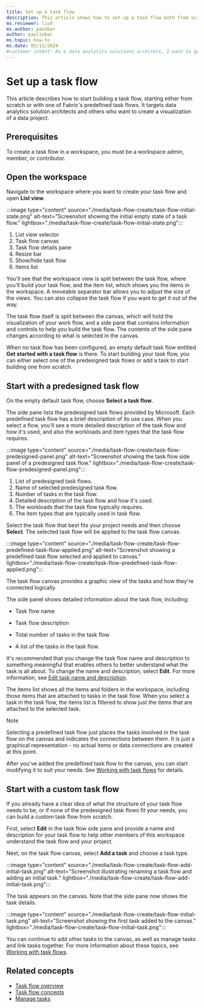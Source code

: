 ```yaml
---
title: Set up a task flow
description: This article shows how to set up a task flow both from scratch and by using one of Fabric's predesigned task flows.
ms.reviewer: liud
ms.author: painbar
author: paulinbar
ms.topic: how-to
ms.date: 05/11/2024
#customer intent: As a data analytics solutions architect, I want to get started using a task flow to design my data analytics solution.
---
```


# Set up a task flow

This article describes how to start building a task flow, starting either from scratch or with one of Fabric's predefined task flows. It targets data analytics solution architects and others who want to create a visualization of a data project.

## Prerequisites

To create a task flow in a workspace, you must be a workspace admin, member, or contributor.

## Open the workspace

Navigate to the workspace where you want to create your task flow and open **List view**.

:::image type="content" source="./media/task-flow-create/task-flow-initial-state.png" alt-text="Screenshot showing the initial empty state of a task flow." lightbox="./media/task-flow-create/task-flow-initial-state.png":::

1. List view selector
1. Task flow canvas
1. Task flow details pane
1. Resize bar
1. Show/hide task flow
1. Items list

You'll see that the workspace view is split between the task flow, where you'll build your task flow, and the item list, which shows you the items in the workspace. A moveable separator bar allows you to adjust the size of the views. You can also collapse the task flow if you want to get it out of the way.

The task flow itself is split between the canvas, which will hold the visualization of your work flow, and a side pane that contains information and controls to help you build the task flow. The contents of the side pane changes according to what is selected in the canvas.

When no task flow has been configured, an empty default task flow entitled **Get started with a task flow** is there. To start building your task flow, you can either select one of the predesigned task flows or add a task to start building one from scratch.

## Start with a predesigned task flow

On the empty default task flow, choose **Select a task flow**.

The side pane lists the predesigned task flows provided by Microsoft. Each predefined task flow has a brief description of its use case. When you select a flow, you'll see a more detailed description of the task flow and how it's used, and also the workloads and item types that the task flow requires.

:::image type="content" source="./media/task-flow-create/task-flow-predesigned-panel.png" alt-text="Screenshot showing the task flow side panel of a predesigned task flow." lightbox="./media/task-flow-create/task-flow-predesigned-panel.png":::

1. List of predesigned task flows.
1. Name of selected predesigned task flow.
1. Number of tasks in the task flow.
1. Detailed description of the task flow and how it's used.
1. The workloads that the task flow typically requires.
1. The item types that are typically used in task flow.

Select the task flow that best fits your project needs and then choose **Select**. The selected task flow will be applied to the task flow canvas.

:::image type="content" source="./media/task-flow-create/task-flow-predefined-task-flow-applied.png" alt-text="Screenshot showing a predefined task flow selected and applied to canvas." lightbox="./media/task-flow-create/task-flow-predefined-task-flow-applied.png":::

The task flow canvas provides a graphic view of the tasks and how they're connected logically.

The side panel shows detailed information about the task flow, including:

* Task flow name

* Task flow description

* Total number of tasks in the task flow

* A list of the tasks in the task flow.

It's recommended that you change the task flow name and description to something meaningful that enables others to better understand what the task is all about. To change the name and description, select **Edit**. For more information, see [Edit task name and description](./task-flow-work-with.md#edit-task-name-and-description).

The items list shows all the items and folders in the workspace, including those items that are attached to tasks in the task flow. When you select a task in the task flow, the items list is filtered to show just the items that are attached to the selected task.

> [!NOTE]
> Selecting a predefined task flow just places the tasks involved in the task flow on the canvas and indicates the connections between them. It is just a graphical representation - no actual items or data connections are created at this point.

After you've added the predefined task flow to the canvas, you can start modifying it to suit your needs. See [Working with task flows](./task-flow-work-with.md) for details.

## Start with a custom task flow

If you already have a clear idea of what the structure of your task flow needs to be, or if none of the predesigned task flows fit your needs, you can build a custom task flow from scratch.

First, select **Edit** in the task flow side pane and provide a name and description for your task flow to help other members of this workspace understand the task flow and your project.

Next, on the task flow canvas, select **Add a task** and choose a task type.

:::image type="content" source="./media/task-flow-create/task-flow-add-initial-task.png" alt-text="Screenshot illustrating renaming a task flow and adding an initial task." lightbox="./media/task-flow-create/task-flow-add-initial-task.png":::

The task appears on the canvas. Note that the side pane now shows the task details.

:::image type="content" source="./media/task-flow-create/task-flow-initial-task.png" alt-text="Screenshot showing the first task added to the canvas." lightbox="./media/task-flow-create/task-flow-initial-task.png":::

You can continue to add other tasks to the canvas, as well as manage tasks and link tasks together. For more information about these topics, see [Working with task flows](./task-flow-work-with.md).

## Related concepts

* [Task flow overview](./task-flow-overview.md)
* [Task flow concepts](./task-flow-concepts.md)
* [Manage tasks](./task-flow-work-with.md)
